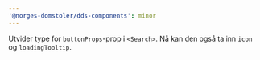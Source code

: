 ```yaml
---
'@norges-domstoler/dds-components': minor
---
```


Utvider type for `buttonProps`-prop i `<Search>`. Nå kan den også ta inn `icon` og `loadingTooltip`.
